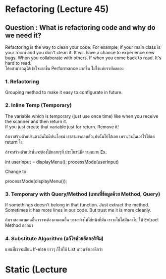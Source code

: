 # Refactoring (Lecture 45)

## Question : What is refactoring code and why do we need it?

Refactoring is the way to clean your code. For example, if your main class is your room and you don't clean it. It will have a chance to experience new bugs.
When you collaborate with others. If when you come back to read. It's hard to read. <br>
โค้ดสามารถดูได้เข้าใจมากขึ้น Performance มากขึ้น ไม่ใช่แค่บรรทัดลดลง

### 1. Refactoring
Grouping method to make it easy to configurate in future.

### 2. Inline Temp (Temporary)
The variable which is temporary (just use once time) like when you receive the scanner and then return it. <br>
If you just create that variable just for return. Remove it! <br>

ถ้าเราสร้างตัวแปรแล้วมันไม่มีประโยชน์ เราสามารถลบตัวแปรนั้นไปได้เลย เพราะว่ามันเอาไว้ใช้แค่ return ไง

ถ้าจะสร้างตัวแปรนั้นจะต้องใช้หลายๆที่ ประโยชน์มีความหมาย
Ex.

int userInput = displayMenu();
processMode(userInput)

Change to

processMode(displayMenu());

### 3. Temporary with Query/Method (แทนที่ข้อมูลด้วย Method, Query)

If somethings doesn't belong in that function. Just extract the method. Sometimes it has more lines in our code. But trust me it is more cleanly.

ถ้าเราสอบถามคนอื่น เราจะต้องถามคนอื่น บางอย่างไม่ใช่หน้าที่มัน เราจะไม่ใส่มันลงไป ให้ Extract Method ออกมา

### 4. Substitute Algorithm (แก้ไขด้วยอัลกอริทึม)

แทนที่เราจะเขียน If-else ยาวๆ ก็ให้ใช้ List มาวนซ้ำเอาดีกว่า

# Static (Lecture
